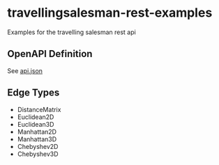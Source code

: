 # travellingsalesman-rest-examples

Examples for the travelling salesman rest api

## OpenAPI Definition

See [api.json](api.json)

## Edge Types

* DistanceMatrix
* Euclidean2D
* Euclidean3D
* Manhattan2D
* Manhattan3D
* Chebyshev2D
* Chebyshev3D